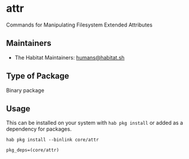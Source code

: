 # attr

Commands for Manipulating Filesystem Extended Attributes

## Maintainers

* The Habitat Maintainers: <humans@habitat.sh>

## Type of Package

Binary package

## Usage

This can be installed on your system with `hab pkg install` or added as a dependency for packages.

```
hab pkg install --binlink core/attr
```

```
pkg_deps=(core/attr)
```
